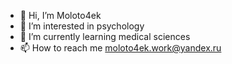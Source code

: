 - 👋 Hi, I’m Moloto4ek
- 👀 I’m interested in psychology 
- 🌱 I’m currently learning medical sciences
- 📫 How to reach me moloto4ek.work@yandex.ru


